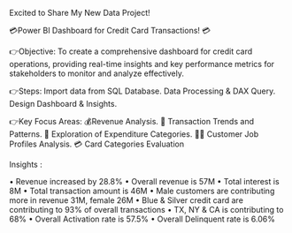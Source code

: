 Excited to Share My New Data Project! 

💳Power BI Dashboard for Credit Card Transactions! 💳

👉Objective: To create a comprehensive dashboard for credit card operations, providing real-time insights and key performance metrics for stakeholders to monitor and analyze effectively.

👉Steps:
Import data from SQL Database.
Data Processing & DAX Query.
Design Dashboard & Insights.

👉Key Focus Areas:
💰Revenue Analysis.
🔄 Transaction Trends and Patterns.
💼 Exploration of Expenditure Categories.
👨‍💼 Customer Job Profiles Analysis.
💳 Card Categories Evaluation

Insights :

• Revenue increased by 28.8%
• Overall revenue is 57M
• Total interest is 8M
• Total transaction amount is 46M
• Male customers are contributing more in revenue 31M, female 26M
• Blue & Silver credit card are contributing to 93% of overall transactions
• TX, NY & CA is contributing to 68%
• Overall Activation rate is 57.5%
• Overall Delinquent rate is 6.06%
